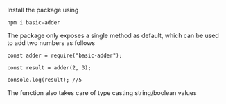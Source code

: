 Install the package using

```
npm i basic-adder
```

The package only exposes a single method as default, which can be used to add two numbers as follows

```
const adder = require("basic-adder");

const result = adder(2, 3);

console.log(result); //5
```

The function also takes care of type casting string/boolean values
